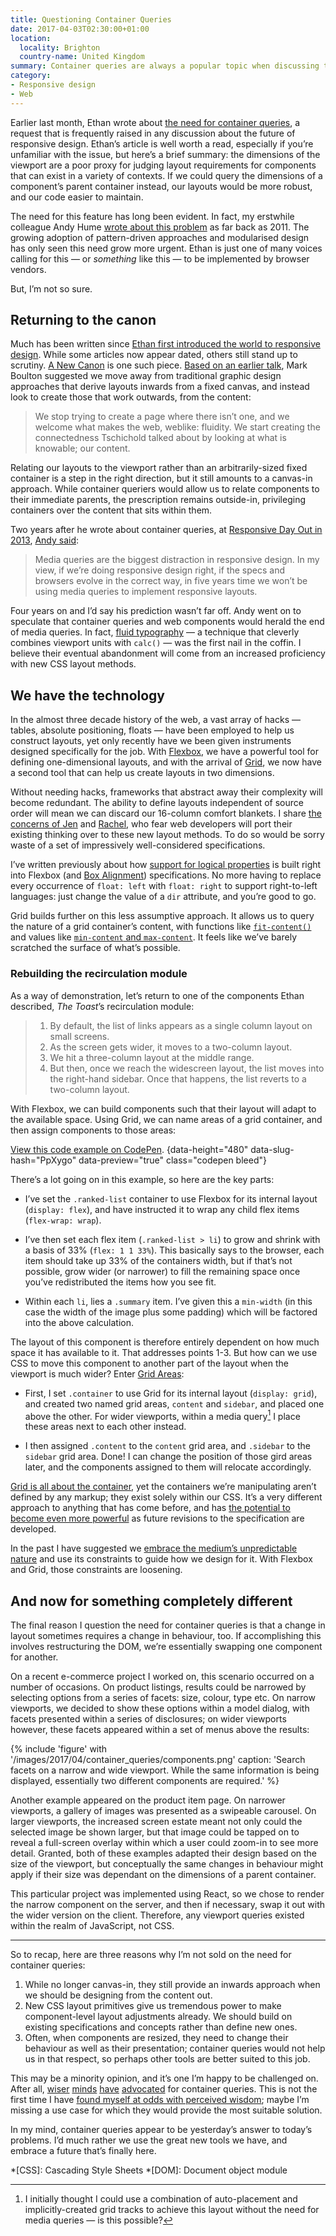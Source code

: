 ```yaml
---
title: Questioning Container Queries
date: 2017-04-03T02:30:00+01:00
location:
  locality: Brighton
  country-name: United Kingdom
summary: Container queries are always a popular topic when discussing the future of responsive design. But do we actually need them anymore?
category:
- Responsive design
- Web
---
```

Earlier last month, Ethan wrote about [the need for container queries][1], a request that is frequently raised in any discussion about the future of responsive design. Ethan’s article is well worth a read, especially if you’re unfamiliar with the issue, but here’s a brief summary: the dimensions of the viewport are a poor proxy for judging layout requirements for components that can exist in a variety of contexts. If we could query the dimensions of a component’s parent container instead, our layouts would be more robust, and our code easier to maintain.

The need for this feature has long been evident. In fact, my erstwhile colleague Andy Hume [wrote about this problem][2] as far back as 2011. The growing adoption of pattern-driven approaches and modularised design has only seen this need grow more urgent. Ethan is just one of many voices calling for this — or *something* like this — to be implemented by browser vendors.

But, I’m not so sure.

## Returning to the canon

Much has been written since [Ethan first introduced the world to responsive design][3]. While some articles now appear dated, others still stand up to scrutiny. [A New Canon][4] is one such piece. [Based on an earlier talk][5], Mark Boulton suggested we move away from traditional graphic design approaches that derive layouts inwards from a fixed canvas, and instead look to create those that work outwards, from the content:

> We stop trying to create a page where there isn’t one, and we welcome what makes the web, weblike: fluidity. We start creating the connectedness Tschichold talked about by looking at what is knowable; our content.

Relating our layouts to the viewport rather than an arbitrarily-sized fixed container is a step in the right direction, but it still amounts to a canvas-in approach. While container queriers would allow us to relate components to their immediate parents, the prescription remains outside-in, privileging containers over the content that sits within them.

Two years after he wrote about container queries, at [Responsive Day Out in 2013][6], [Andy said][7]:

> Media queries are the biggest distraction in responsive design. In my view, if we’re doing responsive design right, if the specs and browsers evolve in the correct way, in five years time we won’t be using media queries to implement responsive layouts.

Four years on and I’d say his prediction wasn’t far off. Andy went on to speculate that container queries and web components would herald the end of media queries. In fact, [fluid typography][8] — a technique that cleverly combines viewport units with `calc()` — was the first nail in the coffin. I believe their eventual abandonment will come from an increased proficiency with new CSS layout methods.

## We have the technology

In the almost three decade history of the web, a vast array of hacks — tables, absolute positioning, floats — have been employed to help us construct layouts, yet only recently have we been given instruments designed specifically for the job. With [Flexbox][9], we have a powerful tool for defining one-dimensional layouts, and with the arrival of [Grid][10], we now have a second tool that can help us create layouts in two dimensions.

Without needing hacks, frameworks that abstract away their complexity will become redundant. The ability to define layouts independent of source order will mean we can discard our 16-column comfort blankets. I share [the concerns of Jen][11] and [Rachel][12], who fear web developers will port their existing thinking over to these new layout methods. To do so would be sorry waste of a set of impressively well-considered specifications.

I’ve written previously about how [support for logical properties][13] is built right into Flexbox (and [Box Alignment][14]) specifications. No more having to replace every occurrence of `float: left` with `float: right` to support right-to-left languages: just change the value of a `dir` attribute, and you’re good to go.

Grid builds further on this less assumptive approach. It allows us to query the nature of a grid container’s content, with functions like [`fit-content()`][15] and values like [`min-content` and `max-content`][16]. It feels like we’ve barely scratched the surface of what’s possible.

### Rebuilding the recirculation module

As a way of demonstration, let’s return to one of the components Ethan described, <cite>The Toast</cite>’s recirculation module:

> 1. By default, the list of links appears as a single column layout on small screens.
> 2. As the screen gets wider, it moves to a two-column layout.
> 3. We hit a three-column layout at the middle range.
> 4. But then, once we reach the widescreen layout, the list moves into the right-hand sidebar. Once that happens, the list reverts to a two-column layout.

With Flexbox, we can build components such that their layout will adapt to the available space. Using Grid, we can name areas of a grid container, and then assign components to those areas:

[View this code example on CodePen](https://codepen.io/paulrobertlloyd/pen/PpXygo/).
{data-height="480" data-slug-hash="PpXygo" data-preview="true" class="codepen bleed"}
<script async src="https://production-assets.codepen.io/assets/embed/ei.js"></script>

There’s a lot going on in this example, so here are the key parts:

* I’ve set the `.ranked-list` container to use Flexbox for its internal layout (`display: flex`), and have instructed it to wrap any child flex items (`flex-wrap: wrap`).

* I’ve then set each flex item (`.ranked-list > li`) to grow and shrink with a basis of 33% (`flex: 1 1 33%`). This basically says to the browser, each item should take up 33% of the containers width, but if that’s not possible, grow wider (or narrower) to fill the remaining space once you’ve redistributed the items how you see fit.

* Within each `li`, lies a `.summary` item. I’ve given this a `min-width` (in this case the width of the image plus some padding) which will be factored into the above calculation.

The layout of this component is therefore entirely dependent on how much space it has available to it. That addresses points 1-3. But how can we use CSS to move this component to another part of the layout when the viewport is much wider? Enter [Grid Areas][17]:

* First, I set `.container` to use Grid for its internal layout (`display: grid`), and created two named grid areas, `content` and `sidebar`, and placed one above the other. For wider viewports, within a media query[^1] I place these areas next to each other instead.

* I then assigned `.content` to the `content` grid area, and `.sidebar` to the `sidebar` grid area. Done! I can change the position of those gird areas later, and the components assigned to them will relocate accordingly.

[Grid is all about the container][18], yet the containers we’re manipulating aren’t defined by any markup; they exist solely within our CSS. It’s a very different approach to anything that has come before, and has [the potential to become even more powerful][19] as future revisions to the specification are developed.

In the past I have suggested we [embrace the medium’s unpredictable nature][20] and use its constraints to guide how we design for it. With Flexbox and Grid, those constraints are loosening.

## And now for something completely different

The final reason I question the need for container queries is that a change in layout sometimes requires a change in behaviour, too. If accomplishing this involves restructuring the DOM, we’re essentially swapping one component for another.

On a recent e-commerce project I worked on, this scenario occurred on a number of occasions. On product listings, results could be narrowed by selecting options from a series of facets: size, colour, type etc. On narrow viewports, we decided to show these options within a model dialog, with facets presented within a series of disclosures; on wider viewports however, these facets appeared within a set of menus above the results:

{% include 'figure' with '/images/2017/04/container_queries/components.png'
  caption: 'Search facets on a narrow and wide viewport. While the same information is being displayed, essentially two different components are required.'
%}

Another example appeared on the product item page. On narrower viewports, a gallery of images was presented as a swipeable carousel. On larger viewports, the increased screen estate meant not only could the selected image be shown larger, but that image could be tapped on to reveal a full-screen overlay within which a user could zoom-in to see more detail. Granted, both of these examples adapted their design based on the size of the viewport, but conceptually the same changes in behaviour might apply if their size was dependant on the dimensions of a parent container.

This particular project was implemented using React, so we chose to render the narrow component on the server, and then if necessary, swap it out with the wider version on the client. Therefore, any viewport queries existed within the realm of JavaScript, not CSS.

***

So to recap, here are three reasons why I’m not sold on the need for container queries:

1. While no longer canvas-in, they still provide an inwards approach when we should be designing from the content out.
2. New CSS layout primitives give us tremendous power to make component-level layout adjustments already. We should build on existing specifications and concepts rather than define new ones.
3. Often, when components are resized, they need to change their behaviour as well as their presentation; container queries would not help us in that respect, so perhaps other tools are better suited to this job.

This may be a minority opinion, and it’s one I’m happy to be challenged on. After all, [wiser][21] [minds][22] [have][23] [advocated][24] for container queries. This is not the first time I have [found myself at odds with perceived wisdom][25]; maybe I’m missing a use case for which they would provide the most suitable solution.

In my mind, container queries appear to be yesterday’s answer to today’s problems. I’d much rather we use the great new tools we have, and embrace a future that’s finally here.

[^1]: I initially thought I could use a combination of auto-placement and implicitly-created grid tracks to achieve this layout without the need for media queries — is this possible?

[1]: https://ethanmarcotte.com/wrote/on-container-queries/
[2]: https://web.archive.org/web/20110718123158/http://blog.andyhume.net/responsive-containers
[3]: https://alistapart.com/article/responsive-web-design
[4]: http://markboulton.co.uk/journal/anewcanon
[5]: https://speakerdeck.com/naconf/mark-boulton-a-new-canon
[6]: http://responsiveconf.com/2013/
[7]: http://responsiveconf.com.s3.amazonaws.com/audio/11-andy-hume-responsiveconf.mp3
[8]: https://www.smashingmagazine.com/2016/05/fluid-typography/
[9]: https://css-tricks.com/snippets/css/a-guide-to-flexbox/
[10]: https://css-tricks.com/snippets/css/complete-guide-grid/
[11]: http://jensimmons.com/post/feb-28-2017/benefits-learning-how-code-layouts-css
[12]: https://24ways.org/2015/grid-flexbox-box-alignment-our-new-system-for-layout/
[13]: https://paulrobertlloyd.com/2016/03/logical_flexbox
[14]: https://www.w3.org/TR/css-align-3/
[15]: https://developer.mozilla.org/en-US/docs/Web/CSS/fit-content
[16]: https://developer.mozilla.org/en-US/docs/Web/CSS/grid-template-columns#max-content
[17]: https://gridbyexample.com/examples/example13/
[18]: https://rachelandrew.co.uk/archives/2017/03/31/grid-is-all-about-the-container/
[19]: https://speakerdeck.com/jensimmons/proposal-to-csswg-sept-2016
[20]: http://alistapart.com/articles/the-web-aesthetic
[21]: https://24ways.org/2015/being-responsive-to-the-small-things/
[22]: http://hugogiraudel.com/2014/04/22/why-element-queries-matter/
[23]: https://www.filamentgroup.com/lab/element-query-workarounds.html
[24]: http://alistapart.com/article/container-queries-once-more-unto-the-breach
[25]: https://24ways.org/2012/responsive-images-what-we-thought-we-needed/

*[CSS]: Cascading Style Sheets
*[DOM]: Document object module
